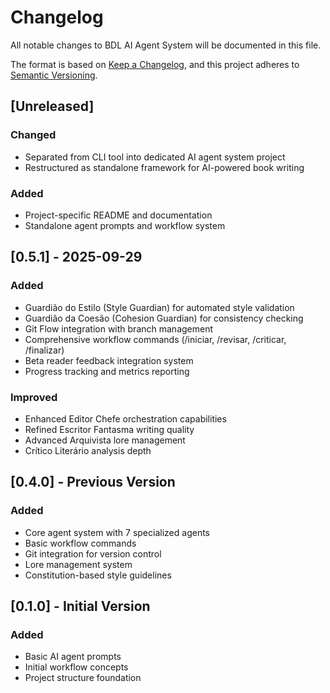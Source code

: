 # Changelog

All notable changes to BDL AI Agent System will be documented in this file.

The format is based on [Keep a Changelog](https://keepachangelog.com/en/1.0.0/),
and this project adheres to [Semantic Versioning](https://semver.org/spec/v2.0.0.html).

## [Unreleased]

### Changed

- Separated from CLI tool into dedicated AI agent system project
- Restructured as standalone framework for AI-powered book writing

### Added

- Project-specific README and documentation
- Standalone agent prompts and workflow system

## [0.5.1] - 2025-09-29

### Added

- Guardião do Estilo (Style Guardian) for automated style validation
- Guardião da Coesão (Cohesion Guardian) for consistency checking
- Git Flow integration with branch management
- Comprehensive workflow commands (/iniciar, /revisar, /criticar, /finalizar)
- Beta reader feedback integration system
- Progress tracking and metrics reporting

### Improved

- Enhanced Editor Chefe orchestration capabilities
- Refined Escritor Fantasma writing quality
- Advanced Arquivista lore management
- Crítico Literário analysis depth

## [0.4.0] - Previous Version

### Added

- Core agent system with 7 specialized agents
- Basic workflow commands
- Git integration for version control
- Lore management system
- Constitution-based style guidelines

## [0.1.0] - Initial Version

### Added

- Basic AI agent prompts
- Initial workflow concepts
- Project structure foundation
